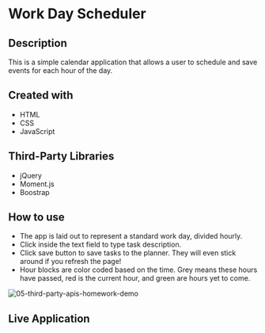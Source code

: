 # Work Day Scheduler

## Description
This is a simple calendar application that allows a user to schedule and save events for each hour of the day. 

## Created with 
* HTML
* CSS
* JavaScript

## Third-Party Libraries 
* jQuery
* Moment.js
* Boostrap

## How to use
- The app is laid out to represent a standard work day, divided hourly. 
- Click inside the text field to type task description.
- Click save button to save tasks to the planner. They will even stick around if you refresh the page!
- Hour blocks are color coded based on the time. Grey means these hours have passed, red is the current hour, and green are hours yet to come. 

![05-third-party-apis-homework-demo](https://user-images.githubusercontent.com/68661461/91673355-07607000-eaf1-11ea-922a-379286167e9c.gif)


## Live Application




